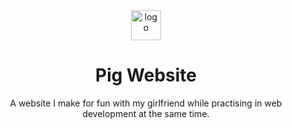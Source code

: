 <div align=center>
	<img src="./img/favicon/favicon.ico" width=48px alt=logo>
</div>

<h1 align=center>
	Pig Website
</h1>

<p align=center>
	A website I make for fun with my girlfriend while practising in web development at the same time.
</p>
